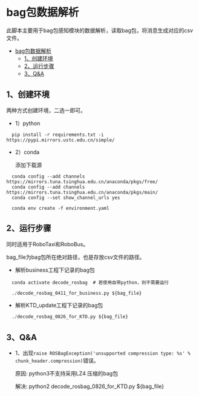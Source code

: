 # bag包数据解析
此脚本主要用于bag包感知模块的数据解析，读取bag包，将消息生成对应的csv文件。
- [bag包数据解析](#bag包数据解析)
  - [1、创建环境](#1创建环境)
  - [2、运行步骤](#2运行步骤)
  - [3、Q&A](#3qa)
## 1、创建环境
两种方式创建环境，二选一即可。
- 1）python
```
  pip install -r requirements.txt -i https://pypi.mirrors.ustc.edu.cn/simple/
```

- 2）conda

  添加下载源
```
  conda config --add channels https://mirrors.tuna.tsinghua.edu.cn/anaconda/pkgs/free/
  conda config --add channels https://mirrors.tuna.tsinghua.edu.cn/anaconda/pkgs/main/
  conda config --set show_channel_urls yes
```
```
  conda env create -f environment.yaml
```

## 2、运行步骤
同时适用于RoboTaxi和RoboBus。

bag_file为bag包所在绝对路径，也是存放csv文件的路径。
- 解析business工程下记录的bag包
```
  conda activate decode_rosbag  # 若使用自带python，则不需要运行
```

```python
  ./decode_rosbag_0411_for_business.py ${bag_file}
```

- 解析KTD_update工程下记录的bag包
```python
  ./decode_rosbag_0826_for_KTD.py ${bag_file}
```

## 3、Q&A
- 1、出现`raise ROSBagException('unsupported compression type: %s' % chunk_header.compression)`错误。

  原因: python3不支持采用LZ4 压缩的bag包

  解决: python2 decode_rosbag_0826_for_KTD.py ${bag_file}